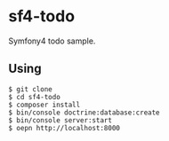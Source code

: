 # sf4-todo

Symfony4 todo sample.


## Using

```
$ git clone 
$ cd sf4-todo
$ composer install
$ bin/console doctrine:database:create
$ bin/console server:start
$ oepn http://localhost:8000
```
